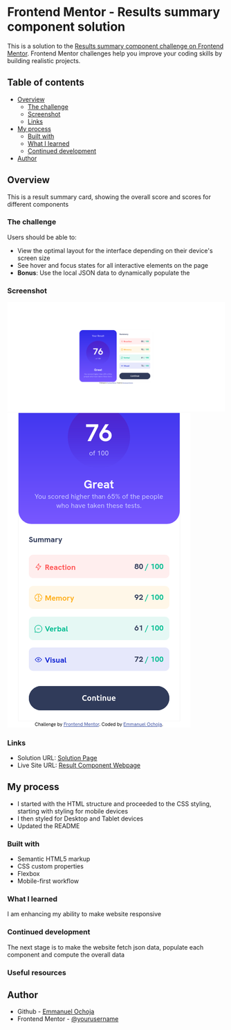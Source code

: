 # Frontend Mentor - Results summary component solution

This is a solution to the [Results summary component challenge on Frontend Mentor](https://www.frontendmentor.io/challenges/results-summary-component-CE_K6s0maV). Frontend Mentor challenges help you improve your coding skills by building realistic projects. 

## Table of contents

- [Overview](#overview)
  - [The challenge](#the-challenge)
  - [Screenshot](#screenshot)
  - [Links](#links)
- [My process](#my-process)
  - [Built with](#built-with)
  - [What I learned](#what-i-learned)
  - [Continued development](#continued-development)
- [Author](#author)


## Overview
This is a result summary card, showing the overall score and scores for different components

### The challenge

Users should be able to:

- View the optimal layout for the interface depending on their device's screen size
- See hover and focus states for all interactive elements on the page
- **Bonus**: Use the local JSON data to dynamically populate the 

### Screenshot

![Desktop image](./screenshot-desktop.png)
![Mobile image](./screenshot-mobile.png)

### Links

- Solution URL: [Solution Page](https://www.frontendmentor.io/solutions/result-summary-component-xVRJXFk37h)
- Live Site URL: [Result Component Webpage](https://airme1.github.io/result-summary-component/)

## My process
- I started with the HTML structure and proceeded to the CSS styling, starting with styling for mobile devices 
- I then styled for Desktop and Tablet devices
- Updated the README


### Built with

- Semantic HTML5 markup
- CSS custom properties
- Flexbox
- Mobile-first workflow

### What I learned
I am enhancing my ability to make website responsive

### Continued development
The next stage is to make the website fetch json data, populate each component and compute the overall data

### Useful resources

## Author

- Github - [Emmanuel Ochoja](https://www.github.com/Airme1)
- Frontend Mentor - [@yourusername](https://www.frontendmentor.io/profile/Airme1)
